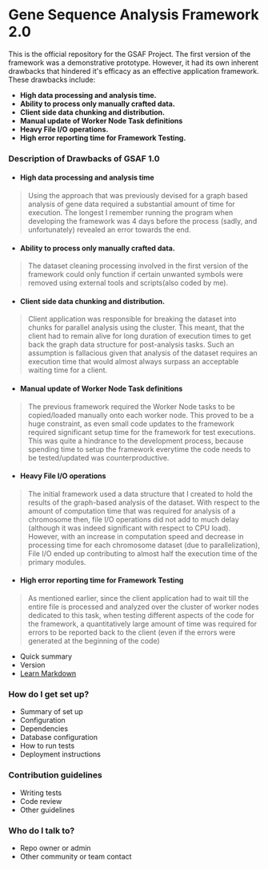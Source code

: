 # Gene Sequence Analysis Framework 2.0 #

This is the official repository for the GSAF Project. The first version of the framework was a demonstrative prototype. However, it had its own inherent drawbacks that hindered it's efficacy as an effective application framework. These drawbacks include:

* **High data processing and analysis time.**
* **Ability to process only manually crafted data.**
* **Client side data chunking and distribution.**
* **Manual update of Worker Node Task definitions**
* **Heavy File I/O operations.**
* **High error reporting time for Framework Testing.**

### Description of Drawbacks of GSAF 1.0 ###
* #### High data processing and analysis time ####
>Using the approach that was previously devised for a graph based analysis of gene data required a substantial amount of time for execution. The longest I remember running the program when developing the framework was 4 days before the process (sadly, and unfortunately) revealed an error towards the end.

* #### Ability to process only manually crafted data. ####
>The dataset cleaning processing involved in the first version of the framework could only function if certain unwanted symbols were removed using external tools and scripts(also coded by me). 

* #### Client side data chunking and distribution. ####
>Client application was responsible for breaking the dataset into chunks for parallel analysis using the cluster. This meant, that the client had to remain alive for long duration of execution times to get back the graph data structure for post-analysis tasks. Such an assumption is fallacious given that analysis of the dataset requires an execution time that would almost always surpass an acceptable waiting time for a client. 

* #### Manual update of Worker Node Task definitions ####
>The previous framework required the Worker Node tasks to be copied/loaded manually onto each worker node. This proved to be a huge constraint, as even small code updates to the framework required significant setup time for the framework for test executions. This was quite a hindrance to the development process, because spending time to setup the framework everytime the code needs to be tested/updated was counterproductive.

* #### Heavy File I/O operations ####
>The initial framework used a data structure that I created to hold the results of the graph-based analysis of the dataset. With respect to the amount of computation time that was required for analysis of a chromosome then, file I/O operations did not add to much delay (although it was indeed significant with respect to CPU load). However, with an increase in computation speed and decrease in processing time for each chromosome dataset (due to parallelization), File I/O ended up contributing to almost half the execution time of the primary modules.

* #### High error reporting time for Framework Testing ####
>As mentioned earlier, since the client application had to wait till the entire file is processed and analyzed over the cluster of worker nodes dedicated to this task, when testing different aspects of the code for the framework, a quantitatively large amount of time was required for errors to be reported back to the client (even if the errors were generated at the beginning of the code)


* Quick summary
* Version
* [Learn Markdown](https://bitbucket.org/tutorials/markdowndemo)

### How do I get set up? ###

* Summary of set up
* Configuration
* Dependencies
* Database configuration
* How to run tests
* Deployment instructions

### Contribution guidelines ###

* Writing tests
* Code review
* Other guidelines

### Who do I talk to? ###

* Repo owner or admin
* Other community or team contact